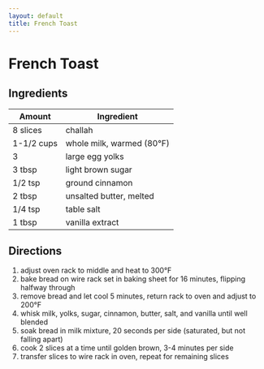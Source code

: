 ```yaml
---
layout: default
title: French Toast
---
```


# French Toast

## Ingredients

Amount | Ingredient
-|-
8 slices | challah
1-1/2 cups | whole milk, warmed (80°F)
3 | large egg yolks
3 tbsp | light brown sugar
1/2 tsp | ground cinnamon
2 tbsp | unsalted butter, melted
1/4 tsp | table salt
1 tbsp | vanilla extract

## Directions

1. adjust oven rack to middle and heat to 300°F
2. bake bread on wire rack set in baking sheet for 16 minutes, flipping halfway through
3. remove bread and let cool 5 minutes, return rack to oven and adjust to 200°F
4. whisk milk, yolks, sugar, cinnamon, butter, salt, and vanilla until well blended
5. soak bread in milk mixture, 20 seconds per side (saturated, but not falling apart)
6. cook 2 slices at a time until golden brown, 3-4 minutes per side
7. transfer slices to wire rack in oven, repeat for remaining slices